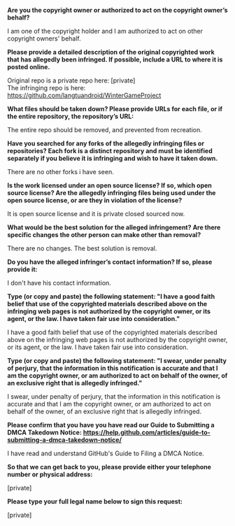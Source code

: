 **Are you the copyright owner or authorized to act on the copyright owner’s behalf?**

I am one of the copyright holder and I am authorized to act on other copyright owners' behalf.

**Please provide a detailed description of the original copyrighted work that has allegedly been infringed. If possible, include a URL to where it is posted online.**

Original repo is a private repo here: [private]  
The infringing repo is here: https://github.com/langtuandroid/WinterGameProject

**What files should be taken down? Please provide URLs for each file, or if the entire repository, the repository’s URL:**

The entire repo should be removed, and prevented from recreation.

**Have you searched for any forks of the allegedly infringing files or repositories? Each fork is a distinct repository and must be identified separately if you believe it is infringing and wish to have it taken down.**

There are no other forks i have seen.

**Is the work licensed under an open source license? If so, which open source license? Are the allegedly infringing files being used under the open source license, or are they in violation of the license?**

It is open source license and it is private closed sourced now.

**What would be the best solution for the alleged infringement? Are there specific changes the other person can make other than removal?**

There are no changes. The best solution is removal.

**Do you have the alleged infringer’s contact information? If so, please provide it:**

I don't have his contact information.

**Type (or copy and paste) the following statement: "I have a good faith belief that use of the copyrighted materials described above on the infringing web pages is not authorized by the copyright owner, or its agent, or the law. I have taken fair use into consideration."**

I have a good faith belief that use of the copyrighted materials described above on the infringing web pages is not authorized by the copyright owner, or its agent, or the law. I have taken fair use into consideration.

**Type (or copy and paste) the following statement: "I swear, under penalty of perjury, that the information in this notification is accurate and that I am the copyright owner, or am authorized to act on behalf of the owner, of an exclusive right that is allegedly infringed."**

I swear, under penalty of perjury, that the information in this notification is accurate and that I am the copyright owner, or am authorized to act on behalf of the owner, of an exclusive right that is allegedly infringed.

**Please confirm that you have you have read our Guide to Submitting a DMCA Takedown Notice: https://help.github.com/articles/guide-to-submitting-a-dmca-takedown-notice/**

I have read and understand GitHub's Guide to Filing a DMCA Notice.

**So that we can get back to you, please provide either your telephone number or physical address:**

[private]

**Please type your full legal name below to sign this request:**

[private]
